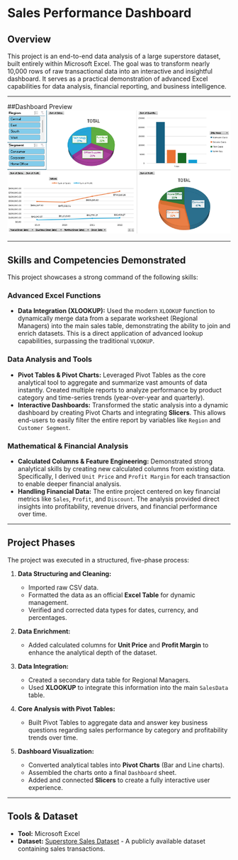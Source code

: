 # Sales Performance Dashboard

## Overview

This project is an end-to-end data analysis of a large superstore dataset, built entirely within Microsoft Excel. The goal was to transform nearly 10,000 rows of raw transactional data into an interactive and insightful dashboard. It serves as a practical demonstration of advanced Excel capabilities for data analysis, financial reporting, and business intelligence.

---
##Dashboard Preview
![Excel Dashboard Screenshot](superstore_sales.png) 

---

## Skills and Competencies Demonstrated

This project showcases a strong command of the following skills:

### **Advanced Excel Functions**
* **Data Integration (XLOOKUP):** Used the modern `XLOOKUP` function to dynamically merge data from a separate worksheet (Regional Managers) into the main sales table, demonstrating the ability to join and enrich datasets. This is a direct application of advanced lookup capabilities, surpassing the traditional `VLOOKUP`.

### **Data Analysis and Tools**
* **Pivot Tables & Pivot Charts:** Leveraged Pivot Tables as the core analytical tool to aggregate and summarize vast amounts of data instantly. Created multiple reports to analyze performance by product category and time-series trends (year-over-year and quarterly).
* **Interactive Dashboards:** Transformed the static analysis into a dynamic dashboard by creating Pivot Charts and integrating **Slicers**. This allows end-users to easily filter the entire report by variables like `Region` and `Customer Segment`.

### **Mathematical & Financial Analysis**
* **Calculated Columns & Feature Engineering:** Demonstrated strong analytical skills by creating new calculated columns from existing data. Specifically, I derived `Unit Price` and `Profit Margin` for each transaction to enable deeper financial analysis.
* **Handling Financial Data:** The entire project centered on key financial metrics like `Sales`, `Profit`, and `Discount`. The analysis provided direct insights into profitability, revenue drivers, and financial performance over time.

---

## Project Phases

The project was executed in a structured, five-phase process:

1.  **Data Structuring and Cleaning:**
    * Imported raw CSV data.
    * Formatted the data as an official **Excel Table** for dynamic management.
    * Verified and corrected data types for dates, currency, and percentages.

2.  **Data Enrichment:**
    * Added calculated columns for **Unit Price** and **Profit Margin** to enhance the analytical depth of the dataset.

3.  **Data Integration:**
    * Created a secondary data table for Regional Managers.
    * Used **XLOOKUP** to integrate this information into the main `SalesData` table.

4.  **Core Analysis with Pivot Tables:**
    * Built Pivot Tables to aggregate data and answer key business questions regarding sales performance by category and profitability trends over time.

5.  **Dashboard Visualization:**
    * Converted analytical tables into **Pivot Charts** (Bar and Line charts).
    * Assembled the charts onto a final `Dashboard` sheet.
    * Added and connected **Slicers** to create a fully interactive user experience.

---

## Tools & Dataset

* **Tool:** Microsoft Excel
* **Dataset:** [Superstore Sales Dataset](https://github.com/WuCandice/Superstore-Sales-Analysis/blob/main/dataset/Superstore%20Dataset.csv) - A publicly available dataset containing sales transactions.
